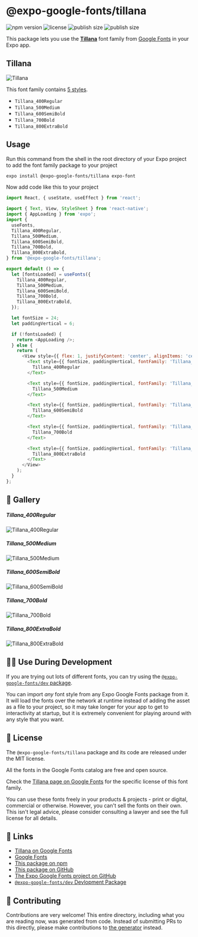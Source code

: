 # @expo-google-fonts/tillana

![npm version](https://flat.badgen.net/npm/v/@expo-google-fonts/tillana)
![license](https://flat.badgen.net/github/license/expo/google-fonts)
![publish size](https://flat.badgen.net/packagephobia/install/@expo-google-fonts/tillana)
![publish size](https://flat.badgen.net/packagephobia/publish/@expo-google-fonts/tillana)

This package lets you use the [**Tillana**](https://fonts.google.com/specimen/Tillana) font family from [Google Fonts](https://fonts.google.com/) in your Expo app.

## Tillana

![Tillana](./font-family.png)

This font family contains [5 styles](#-gallery).

- `Tillana_400Regular`
- `Tillana_500Medium`
- `Tillana_600SemiBold`
- `Tillana_700Bold`
- `Tillana_800ExtraBold`

## Usage

Run this command from the shell in the root directory of your Expo project to add the font family package to your project
```sh
expo install @expo-google-fonts/tillana expo-font
```

Now add code like this to your project
```js
import React, { useState, useEffect } from 'react';

import { Text, View, StyleSheet } from 'react-native';
import { AppLoading } from 'expo';
import {
  useFonts,
  Tillana_400Regular,
  Tillana_500Medium,
  Tillana_600SemiBold,
  Tillana_700Bold,
  Tillana_800ExtraBold,
} from '@expo-google-fonts/tillana';

export default () => {
  let [fontsLoaded] = useFonts({
    Tillana_400Regular,
    Tillana_500Medium,
    Tillana_600SemiBold,
    Tillana_700Bold,
    Tillana_800ExtraBold,
  });

  let fontSize = 24;
  let paddingVertical = 6;

  if (!fontsLoaded) {
    return <AppLoading />;
  } else {
    return (
      <View style={{ flex: 1, justifyContent: 'center', alignItems: 'center' }}>
        <Text style={{ fontSize, paddingVertical, fontFamily: 'Tillana_400Regular' }}>
          Tillana_400Regular
        </Text>

        <Text style={{ fontSize, paddingVertical, fontFamily: 'Tillana_500Medium' }}>
          Tillana_500Medium
        </Text>

        <Text style={{ fontSize, paddingVertical, fontFamily: 'Tillana_600SemiBold' }}>
          Tillana_600SemiBold
        </Text>

        <Text style={{ fontSize, paddingVertical, fontFamily: 'Tillana_700Bold' }}>
          Tillana_700Bold
        </Text>

        <Text style={{ fontSize, paddingVertical, fontFamily: 'Tillana_800ExtraBold' }}>
          Tillana_800ExtraBold
        </Text>
      </View>
    );
  }
};

```

## 🔡 Gallery

##### Tillana_400Regular
![Tillana_400Regular](./Tillana_400Regular.ttf.png)

##### Tillana_500Medium
![Tillana_500Medium](./Tillana_500Medium.ttf.png)

##### Tillana_600SemiBold
![Tillana_600SemiBold](./Tillana_600SemiBold.ttf.png)

##### Tillana_700Bold
![Tillana_700Bold](./Tillana_700Bold.ttf.png)

##### Tillana_800ExtraBold
![Tillana_800ExtraBold](./Tillana_800ExtraBold.ttf.png)


## 👩‍💻 Use During Development

If you are trying out lots of different fonts, you can try using the [`@expo-google-fonts/dev` package](https://github.com/expo/google-fonts/tree/master/font-packages/dev#readme).

You can import *any* font style from any Expo Google Fonts package from it. It will load the fonts
over the network at runtime instead of adding the asset as a file to your project, so it may take longer
for your app to get to interactivity at startup, but it is extremely convenient
for playing around with any style that you want.

## 📖 License

The `@expo-google-fonts/tillana` package and its code are released under the MIT license.

All the fonts in the Google Fonts catalog are free and open source.

Check the [Tillana page on Google Fonts](https://fonts.google.com/specimen/Tillana) for the specific license of this font family.

You can use these fonts freely in your products & projects - print or digital, commercial or otherwise. However, you can't sell the fonts on their own. This isn't legal advice, please consider consulting a lawyer and see the full license for all details.

## 🔗 Links

- [Tillana on Google Fonts](https://fonts.google.com/specimen/Tillana)
- [Google Fonts](https://fonts.google.com/)
- [This package on npm](https://www.npmjs.com/package/@expo-google-fonts/tillana)
- [This package on GitHub](https://github.com/expo/google-fonts/tree/master/font-packages/tillana)
- [The Expo Google Fonts project on GitHub](https://github.com/expo/google-fonts)
- [`@expo-google-fonts/dev` Devlopment Package](https://github.com/expo/google-fonts/tree/master/font-packages/dev)

## 🤝 Contributing

Contributions are very welcome! This entire directory, including what you are reading now, was generated from code. Instead of submitting PRs to this directly, please make contributions to [the generator](https://github.com/expo/google-fonts/tree/master/packages/generator) instead.
